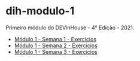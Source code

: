 # dih-modulo-1
Primeiro módulo do DEVinHouse - 4° Edição - 2021.

- [Módulo 1 - Semana 1 - Exercícios](/[M1S01])
- [Módulo 1 - Semana 2 - Exercícios](/[M1S02])
- [Módulo 1 - Semana 3 - Exercícios](/[M1S03])